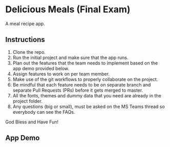 # Delicious Meals (Final Exam)

A meal recipe app.

## Instructions

1) Clone the repo.
2) Run the initial project and make sure that the app runs.
3) Plan out the features that the team needs to implement based on the app demo provided below.
4) Assign features to work on per team member.
5) Make use of the git workflows to properly collaborate on the project.
6) Be mindful that each feature needs to be on separate branch and separate Pull Requests (PRs) before it gets merged to master.
7) All the fonts, themes and dummy data that you need are already in the project folder.
8) Any questions (big or small), must be asked on the MS Teams thread so everybody can see the FAQs.

God Bless and Have Fun!

## App Demo



